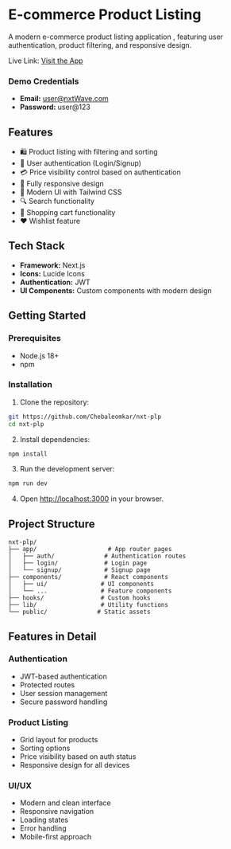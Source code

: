 #  E-commerce Product Listing

A modern e-commerce product listing application , featuring user authentication, product filtering, and responsive design.

Live Link: [Visit the App](https://nxt-plp.vercel.app)

### Demo Credentials
- **Email:** user@nxtWave.com
- **Password:** user@123

## Features

- 🛍️ Product listing with filtering and sorting
- 🔐 User authentication (Login/Signup)
- 💳 Price visibility control based on authentication
- 📱 Fully responsive design
- 🎨 Modern UI with Tailwind CSS
- 🔍 Search functionality
- 🛒 Shopping cart functionality
- ❤️ Wishlist feature

## Tech Stack

- **Framework:** Next.js 
- **Icons:** Lucide Icons
- **Authentication:** JWT
- **UI Components:** Custom components with modern design

## Getting Started

### Prerequisites

- Node.js 18+
- npm

### Installation

1. Clone the repository:

```bash
git https://github.com/Chebaleomkar/nxt-plp
cd nxt-plp
```

2. Install dependencies:

```bash
npm install
```

3. Run the development server:

```bash
npm run dev
```

4. Open [http://localhost:3000](http://localhost:3000) in your browser.

## Project Structure

```
nxt-plp/
├── app/                    # App router pages
│   ├── auth/              # Authentication routes
│   ├── login/             # Login page
│   └── signup/            # Signup page
├── components/            # React components
│   ├── ui/               # UI components
│   └── ...               # Feature components
├── hooks/                # Custom hooks
├── lib/                  # Utility functions
└── public/              # Static assets
```

## Features in Detail

### Authentication

- JWT-based authentication
- Protected routes
- User session management
- Secure password handling

### Product Listing

- Grid layout for products
- Sorting options
- Price visibility based on auth status
- Responsive design for all devices

### UI/UX

- Modern and clean interface
- Responsive navigation
- Loading states
- Error handling
- Mobile-first approach





